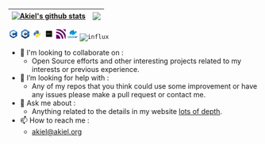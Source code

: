 
| <a href="https://github.com/akielaries/github-readme-stats"><img align="center" src="https://github-readme-stats.vercel.app/api?username=akielaries&show_icons=true&count_private=true&include_all_commits=true&theme=buefy&hide_border=true" alt="Akiel's github stats" /></a> | <a href="https://github.com/akielaries/github-readme-stats"><img align="center" src="https://github-readme-stats.vercel.app/api/top-langs/?username=akielaries&count_private=true&langs_count=10&layout=compact&theme=buefy&hide_border=true" /></a> |
| ------------- | ------------- |

<code><img height="20" alt="c" src="https://raw.githubusercontent.com/github/explore/f3e22f0dca2be955676bc70d6214b95b13354ee8/topics/c/c.png"></code>
<code><img height="20" alt="cpp" src="https://raw.githubusercontent.com/github/explore/80688e429a7d4ef2fca1e82350fe8e3517d3494d/topics/cpp/cpp.png"></code>
<code><img height="20" alt="python" src="https://raw.githubusercontent.com/github/explore/80688e429a7d4ef2fca1e82350fe8e3517d3494d/topics/python/python.png"></code>
<code><img height="20" alt="assembly" src="https://raw.githubusercontent.com/github/explore/e495457f5ff28c343f9e422f8e3cf80fd3e80890/topics/assembly/assembly.png"></code>
<code><img height="20" alt="mqtt" src="https://raw.githubusercontent.com/github/explore/6afe2c43768e7ef1e252839a1f1c12b730faa007/topics/mqtt/mqtt.png"></code>
<code><img height="20" alt="docker" src="https://raw.githubusercontent.com/github/explore/80688e429a7d4ef2fca1e82350fe8e3517d3494d/topics/docker/docker.png"></code>
<code><img height="20" alt="influx" src="https://assets.zabbix.com/img/brands/influxdb.svg"></code>


- 👯 I'm looking to collaborate on : 
    - Open Source efforts and other interesting projects related
    to my interests or previous experience.
- 🤔 I’m looking for help with :
    - Any of my repos that you think could use some improvement or 
    have any issues please make a pull request or contact me.
- 💬 Ask me about :
    - Anything related to the details in my website [lots of depth](https://akielaries.github.io/).
- 📫 How to reach me : 
    - [akiel@akiel.org](mailto:akiel@akiel.org)

